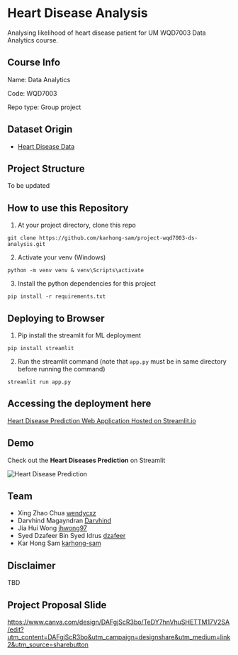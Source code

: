 # Heart Disease Analysis
Analysing likelihood of heart disease patient for UM WQD7003 Data Analytics course.

## Course Info
Name: Data Analytics

Code: WQD7003

Repo type: Group project

## Dataset Origin
- [Heart Disease Data](https://www.kaggle.com/datasets/johnsmith88/heart-disease-dataset)

## Project Structure
To be updated

## How to use this Repository

1. At your project directory, clone this repo
```
git clone https://github.com/karhong-sam/project-wqd7003-ds-analysis.git
```
2. Activate your venv (Windows)
```
python -m venv venv & venv\Scripts\activate
```
3. Install the python dependencies for this project
```
pip install -r requirements.txt
```

## Deploying to Browser
1. Pip install the streamlit for ML deployment
```
pip install streamlit
```
2. Run the streamlit command (note that `app.py` must be in same directory before running the command)
```
streamlit run app.py
```

## Accessing the deployment here

[Heart Disease Prediction Web Application Hosted on Streamlit.io](https://karhong-sam-project-wqd7003-ds-analysis-app-5wv7s8.streamlit.app/)

## Demo
Check out the **Heart Diseases Prediction** on Streamlit

![Heart Disease Prediction](https://github.com/karhong-sam/project-wqd7003-ds-analysis/blob/kh_dev/demo/ml-deploy.gif)

## Team
- Xing Zhao Chua [wendycxz](https://github.com/wendycxz)
- Darvhind Magayndran [Darvhind](https://github.com/Darvhind)
- Jia Hui Wong [jhwong97](https://github.com/jhwong97)
- Syed Dzafeer Bin Syed Idrus [dzafeer](https://github.com/dzafeer)
- Kar Hong Sam [karhong-sam](https://github.com/karhong-sam)

## Disclaimer
TBD

## Project Proposal Slide
https://www.canva.com/design/DAFgjScR3bo/TeDY7hnVhuSHETTM17V2SA/edit?utm_content=DAFgjScR3bo&utm_campaign=designshare&utm_medium=link2&utm_source=sharebutton